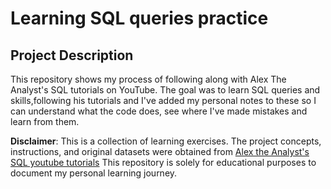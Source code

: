 # Learning SQL queries practice

## Project Description
This repository shows my process of following along with Alex The Analyst's SQL tutorials on YouTube. 
The goal was to learn SQL queries and skills,following his tutorials and I've added my personal notes to these so I can understand what the code does, see where I've made mistakes and learn from them.

**Disclaimer**: This is a collection of learning exercises. The project concepts, instructions, and original datasets were obtained from [Alex the Analyst's SQL youtube tutorials](https://www.youtube.com/watch?v=wgRwITQHszU&list=PLUaB-1hjhk8FE_XZ87vPPSfHqb6OcM0cF&index=3)
This repository is solely for educational purposes to document my personal learning journey.


